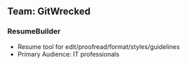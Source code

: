 ## Team: GitWrecked

### ResumeBuilder
+ Resume tool for edit/proofread/format/styles/guidelines
+ Primary Audience: IT professionals